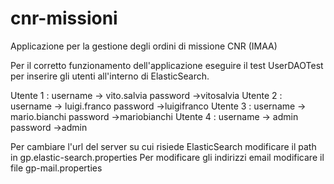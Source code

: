 # cnr-missioni
Applicazione per la gestione degli ordini di missione CNR (IMAA)

Per il corretto funzionamento dell'applicazione eseguire il test UserDAOTest per inserire gli utenti 
all'interno di ElasticSearch.

Utente 1 : username -> vito.salvia password ->vitosalvia
Utente 2 : username -> luigi.franco password ->luigifranco
Utente 3 : username -> mario.bianchi password ->mariobianchi
Utente 4 : username -> admin password ->admin

Per cambiare l'url del server su cui risiede ElasticSearch modificare il path in gp.elastic-search.properties
Per modificare gli indirizzi email modificare il file gp-mail.properties
